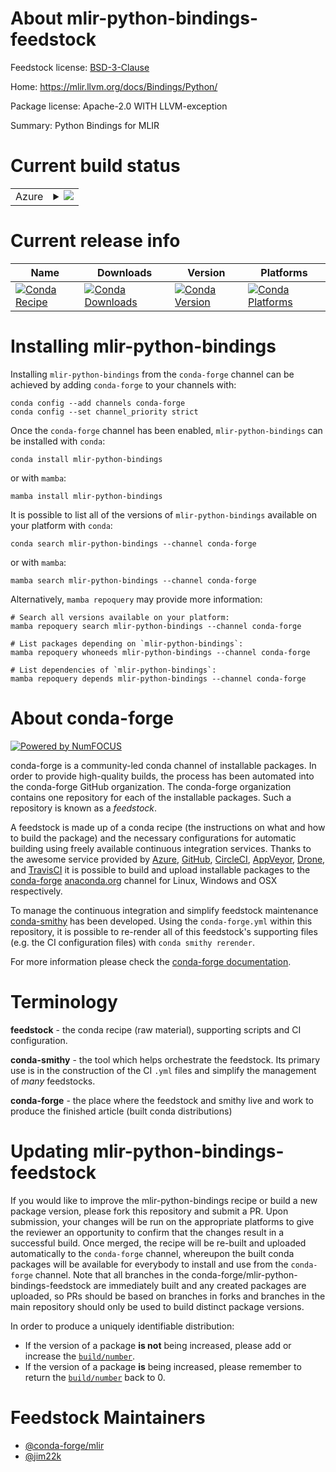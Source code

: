 About mlir-python-bindings-feedstock
====================================

Feedstock license: [BSD-3-Clause](https://github.com/conda-forge/mlir-python-bindings-feedstock/blob/main/LICENSE.txt)

Home: https://mlir.llvm.org/docs/Bindings/Python/

Package license: Apache-2.0 WITH LLVM-exception

Summary: Python Bindings for MLIR

Current build status
====================


<table>
    
  <tr>
    <td>Azure</td>
    <td>
      <details>
        <summary>
          <a href="https://dev.azure.com/conda-forge/feedstock-builds/_build/latest?definitionId=19052&branchName=main">
            <img src="https://dev.azure.com/conda-forge/feedstock-builds/_apis/build/status/mlir-python-bindings-feedstock?branchName=main">
          </a>
        </summary>
        <table>
          <thead><tr><th>Variant</th><th>Status</th></tr></thead>
          <tbody><tr>
              <td>linux_64_numpy1.22python3.10.____cpython</td>
              <td>
                <a href="https://dev.azure.com/conda-forge/feedstock-builds/_build/latest?definitionId=19052&branchName=main">
                  <img src="https://dev.azure.com/conda-forge/feedstock-builds/_apis/build/status/mlir-python-bindings-feedstock?branchName=main&jobName=linux&configuration=linux%20linux_64_numpy1.22python3.10.____cpython" alt="variant">
                </a>
              </td>
            </tr><tr>
              <td>linux_64_numpy1.22python3.8.____cpython</td>
              <td>
                <a href="https://dev.azure.com/conda-forge/feedstock-builds/_build/latest?definitionId=19052&branchName=main">
                  <img src="https://dev.azure.com/conda-forge/feedstock-builds/_apis/build/status/mlir-python-bindings-feedstock?branchName=main&jobName=linux&configuration=linux%20linux_64_numpy1.22python3.8.____cpython" alt="variant">
                </a>
              </td>
            </tr><tr>
              <td>linux_64_numpy1.22python3.9.____cpython</td>
              <td>
                <a href="https://dev.azure.com/conda-forge/feedstock-builds/_build/latest?definitionId=19052&branchName=main">
                  <img src="https://dev.azure.com/conda-forge/feedstock-builds/_apis/build/status/mlir-python-bindings-feedstock?branchName=main&jobName=linux&configuration=linux%20linux_64_numpy1.22python3.9.____cpython" alt="variant">
                </a>
              </td>
            </tr><tr>
              <td>linux_64_numpy1.23python3.11.____cpython</td>
              <td>
                <a href="https://dev.azure.com/conda-forge/feedstock-builds/_build/latest?definitionId=19052&branchName=main">
                  <img src="https://dev.azure.com/conda-forge/feedstock-builds/_apis/build/status/mlir-python-bindings-feedstock?branchName=main&jobName=linux&configuration=linux%20linux_64_numpy1.23python3.11.____cpython" alt="variant">
                </a>
              </td>
            </tr><tr>
              <td>linux_64_numpy2.0python3.12.____cpython</td>
              <td>
                <a href="https://dev.azure.com/conda-forge/feedstock-builds/_build/latest?definitionId=19052&branchName=main">
                  <img src="https://dev.azure.com/conda-forge/feedstock-builds/_apis/build/status/mlir-python-bindings-feedstock?branchName=main&jobName=linux&configuration=linux%20linux_64_numpy2.0python3.12.____cpython" alt="variant">
                </a>
              </td>
            </tr><tr>
              <td>osx_64_numpy1.22python3.10.____cpython</td>
              <td>
                <a href="https://dev.azure.com/conda-forge/feedstock-builds/_build/latest?definitionId=19052&branchName=main">
                  <img src="https://dev.azure.com/conda-forge/feedstock-builds/_apis/build/status/mlir-python-bindings-feedstock?branchName=main&jobName=osx&configuration=osx%20osx_64_numpy1.22python3.10.____cpython" alt="variant">
                </a>
              </td>
            </tr><tr>
              <td>osx_64_numpy1.22python3.8.____cpython</td>
              <td>
                <a href="https://dev.azure.com/conda-forge/feedstock-builds/_build/latest?definitionId=19052&branchName=main">
                  <img src="https://dev.azure.com/conda-forge/feedstock-builds/_apis/build/status/mlir-python-bindings-feedstock?branchName=main&jobName=osx&configuration=osx%20osx_64_numpy1.22python3.8.____cpython" alt="variant">
                </a>
              </td>
            </tr><tr>
              <td>osx_64_numpy1.22python3.9.____cpython</td>
              <td>
                <a href="https://dev.azure.com/conda-forge/feedstock-builds/_build/latest?definitionId=19052&branchName=main">
                  <img src="https://dev.azure.com/conda-forge/feedstock-builds/_apis/build/status/mlir-python-bindings-feedstock?branchName=main&jobName=osx&configuration=osx%20osx_64_numpy1.22python3.9.____cpython" alt="variant">
                </a>
              </td>
            </tr><tr>
              <td>osx_64_numpy1.23python3.11.____cpython</td>
              <td>
                <a href="https://dev.azure.com/conda-forge/feedstock-builds/_build/latest?definitionId=19052&branchName=main">
                  <img src="https://dev.azure.com/conda-forge/feedstock-builds/_apis/build/status/mlir-python-bindings-feedstock?branchName=main&jobName=osx&configuration=osx%20osx_64_numpy1.23python3.11.____cpython" alt="variant">
                </a>
              </td>
            </tr><tr>
              <td>osx_64_numpy2.0python3.12.____cpython</td>
              <td>
                <a href="https://dev.azure.com/conda-forge/feedstock-builds/_build/latest?definitionId=19052&branchName=main">
                  <img src="https://dev.azure.com/conda-forge/feedstock-builds/_apis/build/status/mlir-python-bindings-feedstock?branchName=main&jobName=osx&configuration=osx%20osx_64_numpy2.0python3.12.____cpython" alt="variant">
                </a>
              </td>
            </tr><tr>
              <td>win_64_numpy1.22python3.10.____cpython</td>
              <td>
                <a href="https://dev.azure.com/conda-forge/feedstock-builds/_build/latest?definitionId=19052&branchName=main">
                  <img src="https://dev.azure.com/conda-forge/feedstock-builds/_apis/build/status/mlir-python-bindings-feedstock?branchName=main&jobName=win&configuration=win%20win_64_numpy1.22python3.10.____cpython" alt="variant">
                </a>
              </td>
            </tr><tr>
              <td>win_64_numpy1.22python3.8.____cpython</td>
              <td>
                <a href="https://dev.azure.com/conda-forge/feedstock-builds/_build/latest?definitionId=19052&branchName=main">
                  <img src="https://dev.azure.com/conda-forge/feedstock-builds/_apis/build/status/mlir-python-bindings-feedstock?branchName=main&jobName=win&configuration=win%20win_64_numpy1.22python3.8.____cpython" alt="variant">
                </a>
              </td>
            </tr><tr>
              <td>win_64_numpy1.22python3.9.____cpython</td>
              <td>
                <a href="https://dev.azure.com/conda-forge/feedstock-builds/_build/latest?definitionId=19052&branchName=main">
                  <img src="https://dev.azure.com/conda-forge/feedstock-builds/_apis/build/status/mlir-python-bindings-feedstock?branchName=main&jobName=win&configuration=win%20win_64_numpy1.22python3.9.____cpython" alt="variant">
                </a>
              </td>
            </tr><tr>
              <td>win_64_numpy1.23python3.11.____cpython</td>
              <td>
                <a href="https://dev.azure.com/conda-forge/feedstock-builds/_build/latest?definitionId=19052&branchName=main">
                  <img src="https://dev.azure.com/conda-forge/feedstock-builds/_apis/build/status/mlir-python-bindings-feedstock?branchName=main&jobName=win&configuration=win%20win_64_numpy1.23python3.11.____cpython" alt="variant">
                </a>
              </td>
            </tr><tr>
              <td>win_64_numpy2.0python3.12.____cpython</td>
              <td>
                <a href="https://dev.azure.com/conda-forge/feedstock-builds/_build/latest?definitionId=19052&branchName=main">
                  <img src="https://dev.azure.com/conda-forge/feedstock-builds/_apis/build/status/mlir-python-bindings-feedstock?branchName=main&jobName=win&configuration=win%20win_64_numpy2.0python3.12.____cpython" alt="variant">
                </a>
              </td>
            </tr>
          </tbody>
        </table>
      </details>
    </td>
  </tr>
</table>

Current release info
====================

| Name | Downloads | Version | Platforms |
| --- | --- | --- | --- |
| [![Conda Recipe](https://img.shields.io/badge/recipe-mlir--python--bindings-green.svg)](https://anaconda.org/conda-forge/mlir-python-bindings) | [![Conda Downloads](https://img.shields.io/conda/dn/conda-forge/mlir-python-bindings.svg)](https://anaconda.org/conda-forge/mlir-python-bindings) | [![Conda Version](https://img.shields.io/conda/vn/conda-forge/mlir-python-bindings.svg)](https://anaconda.org/conda-forge/mlir-python-bindings) | [![Conda Platforms](https://img.shields.io/conda/pn/conda-forge/mlir-python-bindings.svg)](https://anaconda.org/conda-forge/mlir-python-bindings) |

Installing mlir-python-bindings
===============================

Installing `mlir-python-bindings` from the `conda-forge` channel can be achieved by adding `conda-forge` to your channels with:

```
conda config --add channels conda-forge
conda config --set channel_priority strict
```

Once the `conda-forge` channel has been enabled, `mlir-python-bindings` can be installed with `conda`:

```
conda install mlir-python-bindings
```

or with `mamba`:

```
mamba install mlir-python-bindings
```

It is possible to list all of the versions of `mlir-python-bindings` available on your platform with `conda`:

```
conda search mlir-python-bindings --channel conda-forge
```

or with `mamba`:

```
mamba search mlir-python-bindings --channel conda-forge
```

Alternatively, `mamba repoquery` may provide more information:

```
# Search all versions available on your platform:
mamba repoquery search mlir-python-bindings --channel conda-forge

# List packages depending on `mlir-python-bindings`:
mamba repoquery whoneeds mlir-python-bindings --channel conda-forge

# List dependencies of `mlir-python-bindings`:
mamba repoquery depends mlir-python-bindings --channel conda-forge
```


About conda-forge
=================

[![Powered by
NumFOCUS](https://img.shields.io/badge/powered%20by-NumFOCUS-orange.svg?style=flat&colorA=E1523D&colorB=007D8A)](https://numfocus.org)

conda-forge is a community-led conda channel of installable packages.
In order to provide high-quality builds, the process has been automated into the
conda-forge GitHub organization. The conda-forge organization contains one repository
for each of the installable packages. Such a repository is known as a *feedstock*.

A feedstock is made up of a conda recipe (the instructions on what and how to build
the package) and the necessary configurations for automatic building using freely
available continuous integration services. Thanks to the awesome service provided by
[Azure](https://azure.microsoft.com/en-us/services/devops/), [GitHub](https://github.com/),
[CircleCI](https://circleci.com/), [AppVeyor](https://www.appveyor.com/),
[Drone](https://cloud.drone.io/welcome), and [TravisCI](https://travis-ci.com/)
it is possible to build and upload installable packages to the
[conda-forge](https://anaconda.org/conda-forge) [anaconda.org](https://anaconda.org/)
channel for Linux, Windows and OSX respectively.

To manage the continuous integration and simplify feedstock maintenance
[conda-smithy](https://github.com/conda-forge/conda-smithy) has been developed.
Using the ``conda-forge.yml`` within this repository, it is possible to re-render all of
this feedstock's supporting files (e.g. the CI configuration files) with ``conda smithy rerender``.

For more information please check the [conda-forge documentation](https://conda-forge.org/docs/).

Terminology
===========

**feedstock** - the conda recipe (raw material), supporting scripts and CI configuration.

**conda-smithy** - the tool which helps orchestrate the feedstock.
                   Its primary use is in the construction of the CI ``.yml`` files
                   and simplify the management of *many* feedstocks.

**conda-forge** - the place where the feedstock and smithy live and work to
                  produce the finished article (built conda distributions)


Updating mlir-python-bindings-feedstock
=======================================

If you would like to improve the mlir-python-bindings recipe or build a new
package version, please fork this repository and submit a PR. Upon submission,
your changes will be run on the appropriate platforms to give the reviewer an
opportunity to confirm that the changes result in a successful build. Once
merged, the recipe will be re-built and uploaded automatically to the
`conda-forge` channel, whereupon the built conda packages will be available for
everybody to install and use from the `conda-forge` channel.
Note that all branches in the conda-forge/mlir-python-bindings-feedstock are
immediately built and any created packages are uploaded, so PRs should be based
on branches in forks and branches in the main repository should only be used to
build distinct package versions.

In order to produce a uniquely identifiable distribution:
 * If the version of a package **is not** being increased, please add or increase
   the [``build/number``](https://docs.conda.io/projects/conda-build/en/latest/resources/define-metadata.html#build-number-and-string).
 * If the version of a package **is** being increased, please remember to return
   the [``build/number``](https://docs.conda.io/projects/conda-build/en/latest/resources/define-metadata.html#build-number-and-string)
   back to 0.

Feedstock Maintainers
=====================

* [@conda-forge/mlir](https://github.com/conda-forge/mlir/)
* [@jim22k](https://github.com/jim22k/)

